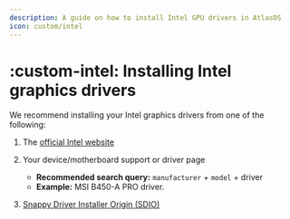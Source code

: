 ```yaml
---
description: A guide on how to install Intel GPU drivers in AtlasOS
icon: custom/intel
---
```


# :custom-intel: Installing Intel graphics drivers

We recommend installing your Intel graphics drivers from one of the following:

1. The [official Intel website](https://www.intel.com/content/www/us/en/support/articles/000005629/graphics/processor-graphics.html)

1. Your device/motherboard support or driver page
    - **Recommended search query:** `manufacturer` + `model` + driver
    - **Example:** MSI B450-A PRO driver.

1. [Snappy Driver Installer Origin (SDIO)](https://www.glenn.delahoy.com/snappy-driver-installer-origin)